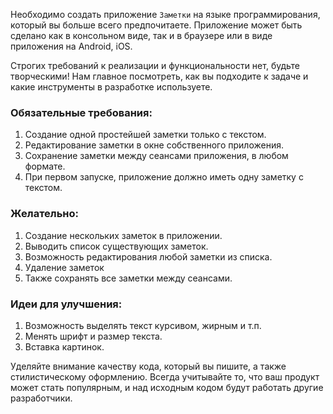 Необходимо создать приложение ```Заметки``` на языке программирования, который вы 
больше всего предпочитаете. Приложение может быть сделано как в консольном виде, 
так и в браузере или в виде приложения на Android, iOS.

Строгих требований к реализации и функциональности нет, будьте творческими! Нам 
главное посмотреть, как вы подходите к задаче и какие инструменты в разработке 
используете.

### Обязательные требования:
1) Создание одной простейшей заметки только с текстом.
2) Редактирование заметки в окне собственного приложения.
3) Сохранение заметки между сеансами приложения, в любом формате.
4) При первом запуске, приложение должно иметь одну заметку с текстом.

### Желательно:
1) Создание нескольких заметок в приложении.
2) Выводить список существующих заметок.
3) Возможность редактирования любой заметки из списка.
4) Удаление заметок
5) Также сохранять все заметки между сеансами.

### Идеи для улучшения:
1) Возможность выделять текст курсивом, жирным и т.п.
2) Менять шрифт и размер текста.
3) Вставка картинок.

Уделяйте внимание качеству кода, который вы пишите, а также стилистическому 
оформлению. Всегда учитывайте то, что ваш продукт может стать популярным, и над исходным 
кодом будут работать другие разработчики. 
